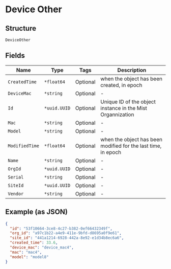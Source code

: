 
# Device Other

## Structure

`DeviceOther`

## Fields

| Name | Type | Tags | Description |
|  --- | --- | --- | --- |
| `CreatedTime` | `*float64` | Optional | when the object has been created, in epoch |
| `DeviceMac` | `*string` | Optional | - |
| `Id` | `*uuid.UUID` | Optional | Unique ID of the object instance in the Mist Organnization |
| `Mac` | `*string` | Optional | - |
| `Model` | `*string` | Optional | - |
| `ModifiedTime` | `*float64` | Optional | when the object has been modified for the last time, in epoch |
| `Name` | `*string` | Optional | - |
| `OrgId` | `*uuid.UUID` | Optional | - |
| `Serial` | `*string` | Optional | - |
| `SiteId` | `*uuid.UUID` | Optional | - |
| `Vendor` | `*string` | Optional | - |

## Example (as JSON)

```json
{
  "id": "53f10664-3ce8-4c27-b382-0ef66432349f",
  "org_id": "a97c1b22-a4e9-411e-9bfd-d8695a0f9e61",
  "site_id": "441a1214-6928-442a-8e92-e1d34b8ec6a6",
  "created_time": 33.6,
  "device_mac": "device_mac4",
  "mac": "mac4",
  "model": "model8"
}
```

